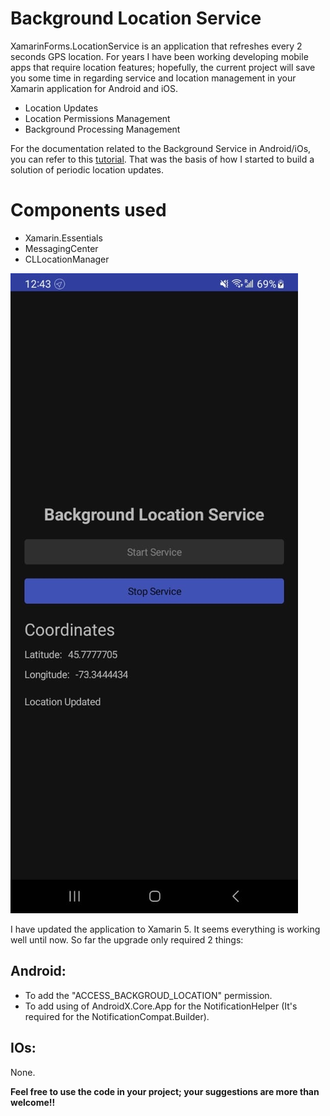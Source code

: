# Background Location Service

XamarinForms.LocationService is an application that refreshes every 2 seconds GPS location. For years I have been working developing mobile apps that require location features; hopefully, the current project will save you some time in regarding service and location management in your Xamarin application for Android and iOS.

  - Location Updates
  - Location Permissions Management
  - Background Processing Management

For the documentation related to the Background Service in Android/iOs, you can refer to this [tutorial](https://www.youtube.com/watch?v=Z1YzyreS4-o). That was the basis of how I started to build a solution of periodic location updates.

# Components used

  - Xamarin.Essentials
  - MessagingCenter
  - CLLocationManager
  
  ![Image](https://raw.githubusercontent.com/shernandezp/XamarinForms.LocationService/master/screenshot.jpeg)

I have updated the application to Xamarin 5. It seems everything is working well until now.
So far the upgrade only required 2 things:

## Android:
- To add the "ACCESS_BACKGROUD_LOCATION" permission.
- To add using of AndroidX.Core.App for the NotificationHelper (It's required for the NotificationCompat.Builder).

## IOs:
None.

**Feel free to use the code in your project; your suggestions are more than welcome!!**
